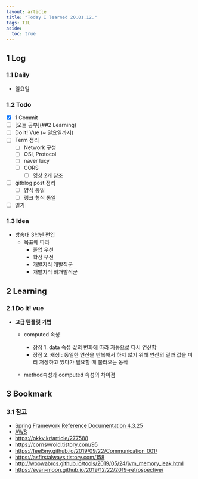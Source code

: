 ```yaml
---
layout: article
title: "Today I learned 20.01.12."
tags: TIL
aside:
  toc: true
---
```


## 1 Log

### 1.1 Daily

- 일요일

  


### 1.2 Todo

- [x] 1 Commit
- [ ] [오늘 공부](##2 Learning)
- [ ] Do it! Vue (~ 일요일까지)
- [ ] Term 정리
  - [ ] Network 구성
  - [ ] OSI, Protocol
  - [ ] naver lucy
  - [ ] CORS
    - [ ] 영상 2개 참조
- [ ] gitblog post 정리
  - [ ] 양식 통일
  - [ ] 링크 형식 통일
- [ ] 일기

### 1.3 Idea

- 방송대 3학년 편입
  - 목표에 따라
    - 졸업 우선
    - 학점 우선
    - 개발지식 개발직군
    - 개발지식 비개발직군




## 2 Learning

### 2.1 Do it! vue

- **고급 템플릿 기법**

  - computed 속성
    - 장점 1. data 속성 값의 변화에 따라 자동으로 다시 연산함
    - 장점 2. 캐싱 : 동일한 연산을 반복해서 하지 않기 위해 연산의 결과 값을 미리 저장하고 있다가 필요할 때 불러오는 동작
    
  - method속성과 computed 속성의 차이점
    
    






## 3 Bookmark
### 3.1 참고

- [Spring Framework Reference Documentation 4.3.25](https://docs.spring.io/spring/docs/4.3.25.RELEASE/spring-framework-reference/htmlsingle/)
- [AWS](https://aws.amazon.com/ko/getting-started/tutorials/run-serverless-code/)
- https://okky.kr/article/277588
- https://cornswrold.tistory.com/95
- https://feel5ny.github.io/2019/09/22/Communication_001/
- https://asfirstalways.tistory.com/158
- http://woowabros.github.io/tools/2019/05/24/jvm_memory_leak.html
- https://evan-moon.github.io/2019/12/22/2019-retrospective/